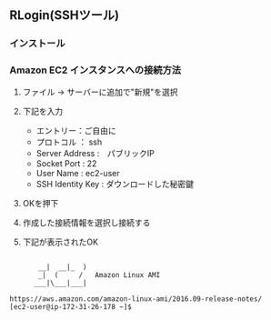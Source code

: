 ## RLogin(SSHツール)

### インストール

### Amazon EC2 インスタンスへの接続方法

1. ファイル -> サーバーに追加で"新規"を選択

2. 下記を入力

	- エントリー：ご自由に
	- プロトコル ： ssh
	- Server Address :　パブリックIP
	- Socket Port : 22
	- User Name : ec2-user
	- SSH Identity Key : ダウンロードした秘密鍵

3. OKを押下

4. 作成した接続情報を選択し接続する

5. 下記が表示されたOK

~~~

       __|  __|_  )
       _|  (     /   Amazon Linux AMI
      ___|\___|___|

https://aws.amazon.com/amazon-linux-ami/2016.09-release-notes/
[ec2-user@ip-172-31-26-178 ~]$ 
~~~